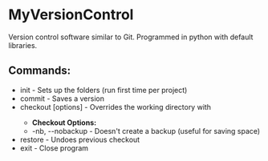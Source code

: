 # MyVersionControl
Version control software similar to Git. Programmed in python with default libraries.


## Commands:
* init - Sets up the folders (run first time per project)
* commit - Saves a version
* checkout <version> [options] - Overrides the working directory with <version>
  *  **Checkout Options:**
  *  -nb, --nobackup - Doesn't create a backup (useful for saving space)
* restore - Undoes previous checkout
* exit - Close program
